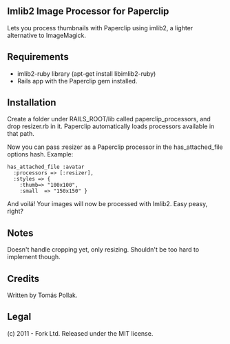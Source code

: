 ## Imlib2 Image Processor for Paperclip

Lets you process thumbnails with Paperclip using imlib2, a lighter alternative to ImageMagick.

## Requirements

 - imlib2-ruby library (apt-get install libimlib2-ruby)
 - Rails app with the Paperclip gem installed.

## Installation

Create a folder under RAILS_ROOT/lib called paperclip_processors, and drop resizer.rb in it. Paperclip automatically loads processors available in that path.

Now you can pass :resizer as a Paperclip processor in the has_attached_file options hash. Example:

```
has_attached_file :avatar
  :processors => [:resizer],
  :styles => {
    :thumb=> "100x100",
    :small  => "150x150" }
```

And voilá! Your images will now be processed with Imlib2. Easy peasy, right?

## Notes

Doesn't handle cropping yet, only resizing. Shouldn't be too hard to implement though.

## Credits

Written by Tomás Pollak.

## Legal

(c) 2011 - Fork Ltd. Released under the MIT license.
